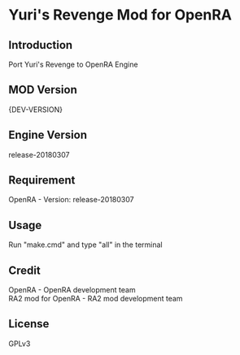 # Yuri's Revenge Mod for OpenRA
## Introduction
Port Yuri's Revenge to OpenRA Engine

## MOD Version
{DEV-VERSION}

## Engine Version
release-20180307

## Requirement
OpenRA - Version: release-20180307  

## Usage
Run "make.cmd" and type "all" in the terminal

## Credit
OpenRA - OpenRA development team  
RA2 mod for OpenRA - RA2 mod development team  

## License
GPLv3
